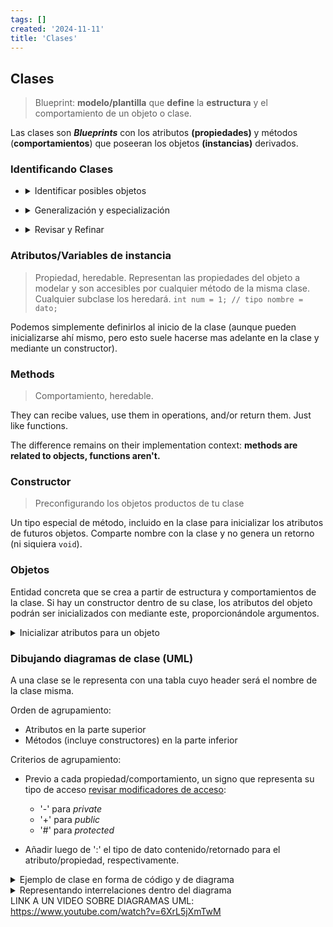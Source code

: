 ```yaml
---
tags: []
created: '2024-11-11'
title: 'Clases'
---
```

## Clases
> Blueprint: **modelo/plantilla** que **define** la **estructura** y el comportamiento de un objeto o clase.

Las clases son _**Blueprints**_  con los atributos **(propiedades)** y métodos (**comportamientos**) que poseeran los objetos **(instancias)** derivados.
### Identificando Clases
- <details markdown='1'><summary>Identificar posibles objetos</summary>

  - ¿Qué **entidades** del problema a resolver son **relevantes**? (_**Determinando clases**_)
  - Para cada entidad identificada, ¿Qué **propiedades** de esta entidad son **relevantes**? (_**Determinando atributos**_)
  - Para cada entidad identificada, ¿Qué **acciones** puede realizar? (**_Determinando métodos_**)
  
  > Ahora entiende los posibles tipos de relaciones entre clases: _Clase a Clase_, _Clase a Clases_ y _Clases  a Clases_  
</details>

- <details markdown='1'><summary>Generalización y especialización</summary>

  **Generalización**: el uso de clases **(superclases)** que contengan las propiedades y comportamientos que **heredaran** sus **subclases**, evitando así reescribir código (y complicarlo) de manera innecesaria.

  **Especialización**: aprovechamiento de subclases para crear **objetos específicos** que además de contener las propiedades y comportamientos comunes (provistos en la superclase), considerarán **otras propiedades/comportamientos** que les permitirán una **singularidad** como objeto.
</details>


- <details markdown='1'><summary>Revisar y Refinar</summary>

  Nunca esta demás revisar que el diseño de tus objetos y clases sea el óptimo. **Evita la redundancia entre clases** (Principio de Responsabilidad Única). Queremos el mejor código para mantenerlo de manera fácil en el futuro.
</details>

### Atributos/Variables de instancia
> Propiedad, heredable.
Representan las propiedades del objeto a modelar y son accesibles por cualquier método de la misma clase. Cualquier subclase los heredará.
```int num = 1; // tipo nombre = dato;```


Podemos simplemente definirlos al inicio de la clase (aunque pueden inicializarse ahí mismo, pero esto suele hacerse mas adelante en la clase y mediante un constructor).
### Methods
> Comportamiento, heredable.

They can recibe values, use them in operations, and/or return them. Just like functions.
 
The difference remains on their implementation context: **methods are related to objects, functions aren't.** 
### Constructor
> Preconfigurando los objetos productos de tu clase 

Un tipo especial de método, incluido en la clase para inicializar los atributos de futuros objetos. Comparte nombre con la clase y no genera un retorno (ni siquiera `void`). 
### Objetos
Entidad concreta que se crea a partir de estructura y comportamientos de la clase. Si hay un constructor dentro de su clase, los atributos del objeto podrán ser inicializados con mediante este, proporcionándole argumentos.

<details markdown='1'><summary>Inicializar atributos para un objeto</summary>

En clases como esta:

```
class Perro{
    private:
        string nombre;
        int edad;
        double peso;
    public:
        void alimentar(int cantidad_alimento){};
        Perro(string n, int e, double p) : nombre(n), edad(e), peso(p) {};
        //Un constructor puede tener valores por defecto
        Perro(string n=,"Unknown" int e=0, double p=0.0 : nombre(n), edad(e), peso(p) {};
};
```
Maneras de inicializar atributos de nuestros objetos:
- Usando su constructor:
  
  `Perro miPerro("Terry", 4, 36.9)`
- Directamente desde su declaración en la clase:
  ```
  class Perro{
      nombre="Unknown";
      edad=0;
      peso=0.0;
  }
  ```
- Asignar los valores manualmente:
  ```
    Perro miPerro;
    miPerro.nombre="Terry";
    miPerro.edad=4;
    miPerro.peso=36.9
  ```
</details>

### Dibujando diagramas de clase (UML)
A una clase se le representa con una tabla cuyo header será el nombre de la clase misma.

Orden de agrupamiento: 
- Atributos en la parte superior
- Métodos (incluye constructores) en la parte inferior

Criterios de agrupamiento:
- Previo a cada propiedad/comportamiento, un signo que representa su tipo de acceso [revisar modificadores de acceso](https://github.com/A01707310/PrincipiosDeCpp/blob/main/Pilares%20de%20POO.md#encapsulaci%C3%B3n): 

  - '-' para _private_
  - '+' para _public_
  - '#' para _protected_

- Añadir luego de ':' el tipo de dato contenido/retornado para el atributo/propiedad, respectivamente.

<details markdown='1'><summary>Ejemplo de clase en forma de código y de diagrama</summary>

```
class Perro{
    private:
        string nombre;
        int edad;
        double peso;
    public:
        void alimentar(int cantidad_alimento){};
};
```
|Perro|
|:--
|-----------------Atributos------------------|
|- nombre : string|
|- edad : int|
|- peso : double|
|- cantidad_alimento : int|
|-----------------Métodos------------------|
|+ alimentar(cantidad_alimento : int) : void|

</details>


<details markdown='1'><summary>Representando interrelaciones dentro del diagrama</summary>
  
  - Asociación: línea sólida. Indica que hay relación entre los objetos de dos clases.
  - Agregación: línea sólida con rombo abierto (pegado a la clase receptora). Representa dentro de una clase, el recibir un objeto previamente construido (y por tanto independiente) a esta.
  - Composición: línea sólida con rombo cerrado (pegado a la clase contenedora). Representa objetos contenidos dentro de objetos contenedores (lo contenido no puede existir sin su contenedor).
  - Herencia: línea sólida con triángulo hueco (el triángulo pegado a la superclase). Representa clases que heredan propiedades y métodos de otra (una superclase).
  - Realización: línea discontinua con triángulo hueco.
  - Línea discontinua con flecha: Dependencia (una clase depende de otra clase, indicando que un cambio en una puede afectar a la otra)
</details

LINK A UN VIDEO SOBRE DIAGRAMAS UML: https://www.youtube.com/watch?v=6XrL5jXmTwM
